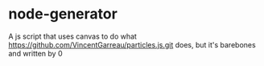 # node-generator
A js script that uses canvas to do what https://github.com/VincentGarreau/particles.js.git does, but it's barebones and written by 0
